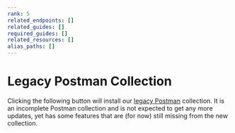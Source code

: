 ```yaml
---
rank: 5
related_endpoints: []
related_guides: []
required_guides: []
related_resources: []
alias_paths: []
---
```

# Legacy Postman Collection

Clicking the following button will install our [legacy Postman][legacy]
collection. It is an incomplete Postman collection and is not expected to get
any more updates, yet has some features that are (for now) still missing
from the new collection.

<Postman id='90aabb47f4e62f6d8868' anonymous />

[legacy]: https://www.getpostman.com/collections/768279fde466dffc5511
